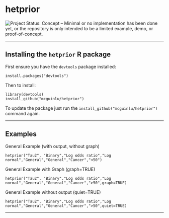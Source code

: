 # hetprior
![Project Status: Concept – Minimal or no implementation has been done yet, or the repository is only intended to be a limited example, demo, or proof-of-concept.](http://www.repostatus.org/badges/latest/concept.svg)

* * *

## Installing the `hetprior` R package
First ensure you have the `devtools` package installed:

    install.packages("devtools")

Then to install:

    library(devtools)
    install_github("mcguinlu/hetprior")

To update the package just run the `install_github("mcguinlu/hetprior")` command again.

* * *

## Examples
General Example (with output, without graph)
   
    hetprior("Tau2", "Binary","Log odds ratio","Log normal","General","General","Cancer","<50")
   
   
   
General Example with Graph (graph=TRUE)
    
    hetprior("Tau2", "Binary","Log odds ratio","Log normal","General","General","Cancer",">50",graph=TRUE)
    
    
    
General Example without output (quiet=TRUE)
    
    hetprior("Tau2", "Binary","Log odds ratio","Log normal","General","General","Cancer",">50",quiet=TRUE)
   
* * *   
